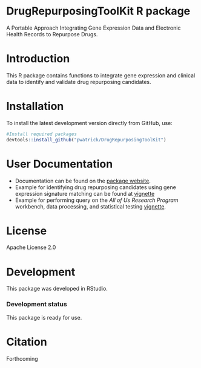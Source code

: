 DrugRepurposingToolKit R package
====================
A Portable Approach Integrating Gene Expression Data and Electronic Health Records to Repurpose Drugs.

Introduction
============
This R package contains functions to integrate gene expression and clinical data to identify and validate drug repurposing candidates.

Installation
============
To install the latest development version directly from GitHub, use:

```r
#Install required packages
devtools::install_github("pwatrick/DrugRepurposingToolKit")
```

User Documentation
==================
* Documentation can be found on the [package website](https://pwatrick.github.io/DrugRepurposingToolKit/).  
* Example for identifying drug repurposing candidates using gene expression signature matching can be found at [vignette](https://pwatrick.github.io/DrugRepurposingToolKit/articles/gene_expression_signature_matching_example.html)  
* Example for performing query on the *All of Us Research Program* workbench, data processing, and statistical testing [vignette](https://pwatrick.github.io/DrugRepurposingToolKit/articles/all_of_us_example.html).  

License
=======
Apache License 2.0  

Development
===========
This package was developed in RStudio.  

### Development status

This package is ready for use.  

Citation
===========
Forthcoming  
